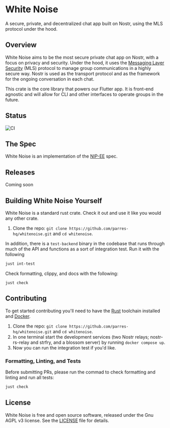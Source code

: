 # White Noise

A secure, private, and decentralized chat app built on Nostr, using the MLS protocol under the hood.

## Overview

White Noise aims to be the most secure private chat app on Nostr, with a focus on privacy and security. Under the hood, it uses the [Messaging Layer Security](https://www.rfc-editor.org/rfc/rfc9420.html) (MLS) protocol to manage group communications in a highly secure way. Nostr is used as the transport protocol and as the framework for the ongoing conversation in each chat.

This crate is the core library that powers our Flutter app. It is front-end agnostic and will allow for CLI and other interfaces to operate groups in the future.

## Status

![CI](https://github.com/parres-hq/whitenoise/actions/workflows/ci.yml/badge.svg?event=push)

## The Spec

White Noise is an implementation of the [NIP-EE](https://github.com/nostr-protocol/nips/pull/1427) spec.

## Releases

Coming soon
<!-- For the easist, quickest way to get started using White Noise, check out [the releases page](https://github.com/parres-hq/whitenoise/releases). -->

## Building White Noise Yourself

White Noise is a standard rust crate. Check it out and use it like you would any other crate.

1. Clone the repo: `git clone https://github.com/parres-hq/whitenoise.git` and `cd whitenoise`.

In addition, there is a `test-backend` binary in the codebase that runs through much of the API and functions as a sort of integration test. Run it with the following

```sh
just int-test
```

Check formatting, clippy, and docs with the following:

```
just check
```

## Contributing

To get started contributing you'll need to have the [Rust](https://www.rust-lang.org/tools/install) toolchain installed and [Docker](https://www.docker.com).

1. Clone the repo: `git clone https://github.com/parres-hq/whitenoise.git` and `cd whitenoise`.
1. In one terminal start the development services (two Nostr relays; nostr-rs-relay and strfry, and a blossom server) by running `docker compose up`.
1. Now you can run the integration test if you'd like.

### Formatting, Linting, and Tests

Before submitting PRs, please run the commad to check formatting and linting and run all tests:

```sh
just check
```

## License

White Noise is free and open source software, released under the Gnu AGPL v3 license. See the [LICENSE](LICENSE) file for details.
